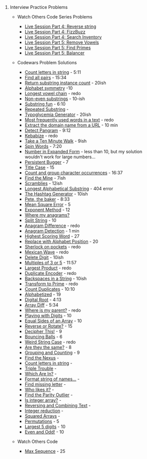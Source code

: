 1. Interview Practice Problems
    - Watch Others Code Series Problems
      - [Live Session Part 4: Reverse string](./practice_problems/reverse_string.rb) 
      - [Live Session Part 4: FizzBuzz](./practice_problems/fizzbuzz.rb)
      - [Live Session Part 4: Search Inventory](./practice_problems/search_inven.rb)
      - [Live Session Part 5: Remove Vowels](./practice_problems/rem_vowels.rb) 
      - [Live Session Part 5: Find Primes](./practice_problems/find_primes.rb)
      - [Live Session Part 5: Balancer](./practice_problems/balancer.rb) 

    - Codewars Problem Solutions
      - [Count letters in string](https://www.codewars.com/kata/5808ff71c7cfa1c6aa00006d/solutions/ruby) - 5:11
      - [Find all pairs](https://www.codewars.com/kata/reviews/5cfa5e532ad4650001e63fe8/groups/60aeacf889308900019475e6) - 15:34
      - [Return substring instance count](https://www.codewars.com/kata/reviews/516f30297c907a79f200067b/groups/60aeafeb8930890001947662) - 20ish
      - [Alphabet symmetry](https://www.codewars.com/kata/reviews/5a0a9754d16cba93d900115b/groups/60aeb458534d1f0001f1149d) -10
      - [Longest vowel chain](https://www.codewars.com/kata/reviews/5a1275d736c5d19eed002742/groups/60aeb640a3a2cf0001e0e99f) - redo
      - [Non-even substrings](https://www.codewars.com/kata/reviews/5a0a8ba68e5bf11cfd003b74/groups/60aeb82ea3a2cf0001e0e9d6) - 10-ish
      - [Substring fun](https://www.codewars.com/kata/reviews/56ce2da25b477c620000002e/groups/5e03c145884174000112580b) - 6:10
      - [Repeated Substring](https://www.codewars.com/kata/reviews/54f0fce7210f75c03e000084/groups/60aebf9e1a594600010741af) - 
      - [Typoglycemia Generator](https://www.codewars.com/kata/55953e906851cf2441000032/train/ruby) - 20ish
      - [Most frequently used words in a text](https://www.codewars.com/kata/51e056fe544cf36c410000fb/train/ruby) - redo
      - [Extract the domain name from a URL](https://www.codewars.com/kata/514a024011ea4fb54200004b/train/ruby) - 10 min
      - [Detect Pangram](https://www.codewars.com/kata/reviews/5bf0a06ff8c527ebda000a4e/groups/60aed668534d1f0001f1182b) - 9:12
      - [Kebabize](https://www.codewars.com/kata/reviews/57fff6c11bb504ea980000b7/groups/60aedaa8a3a2cf0001e0ee01) - redo
      - [Take a Ten Minute Walk](https://www.codewars.com/kata/reviews/55162ffa77dd9e7bc1000156/groups/60aedf90aec59d000148041a) - 9ish
      - [Spin Words](https://www.codewars.com/kata/reviews/5270aad4b1aa038d2c000189/groups/60aee1a20b93b600017ea884) - 7:20
      - [Number in Expanded Form](https://www.codewars.com/kata/reviews/58464e0b2435fa35d3000032/groups/60aee4ba534d1f0001f11952) - less than 10, but my solution wouldn't work for large numbers...
      - [Persistent Bugger](https://www.codewars.com/kata/reviews/55c6bf11fc0d91691700002b/groups/60aee6deb2e7e90001fa39e3) - 7
      - [Title Case](https://www.codewars.com/kata/reviews/5202f9e6a402dd033c00002a/groups/60aef048367b2e0001fcabef) - 15
      - [Count and group character occurrences](https://www.codewars.com/kata/reviews/543e839381b5fd5833000367/groups/60aef5fc367b2e0001fcac56) - 16:37
      - [Find the Mine](https://www.codewars.com/kata/reviews/528d9fc1be46d19081000640/groups/60b151c65337d70001b122b4) - 7ish
      - [Scramblies](https://www.codewars.com/kata/reviews/55f0b9dc6be0544bd30002d5/groups/60b154d14f44260001527e93) - 12ish
      - [Longest Alphabetical Substring](./practice_problems/cw_longest_alpha_substring.rb) - 404 error
      - [The Hashtag Generator](https://www.codewars.com/kata/reviews/5412c2f9648162f83100007a/groups/60b15ec34f44260001527fb4) - 10ish 
      - [Pete, the baker](https://www.codewars.com/kata/reviews/5d7868df14c1b900011334b7/groups/60b16983d4810c0001f40468) - 8:33
      - [Mean Square Error](https://www.codewars.com/kata/reviews/5e31d087db8fbd00017d6bec/groups/60b16c04d4810c0001f4049e) - 5 
      - [Exponent Method](https://www.codewars.com/kata/reviews/5251f642dc71af49250002db/groups/60b16dced4810c0001f404d4) - 12
      - [Where my anagrams?](https://www.codewars.com/kata/reviews/523b40a5ad90113c2b00000f/groups/60b16f94963b480001b0d537)
      - [Split String](https://www.codewars.com/kata/reviews/516f30267c907a79f2000466/groups/60b17190d4810c0001f40545) - 10
      - [Anagram Difference](https://www.codewars.com/kata/5b1b27c8f60e99a467000041) - redo
      - [Anagram Detection](https://www.codewars.com/kata/reviews/54ff7a98bae8cd4b6e0003ca/groups/60b672135e3f1d0001d841a9) - 1 min
      - [Highest Scoring Word](./practice_problems/highest_scoring.rb) - 27
      - [Replace with Alphabet Position](./practice_problems/replace_alphabet.rb) - 20
      - [Sherlock on pockets](./practice_problems/sherlock_pockets.rb) - redo
      - [Mexican Wave](./practice_problems/mexican_wave.rb) - redo
      - [Delete Digit](./practice_problems/delete_digit.rb) - 10ish
      - [Multiples of 3 or 5](./practice_problems/multiples_3_5.rb) - 11:57
      - [Largest Product](./practice_problems/largest_product.rb) - redo
      - [Duplicate Encoder](./practice_problems/duplicate_encoder.rb) - redo
      - [Backspaces in a String](./practice_problems/backspaces_str.rb) - 10ish
      - [Transform to Prime](./practice_problems/transform_prime.rb) - redo
      - [Count Duplicates](./practice_problems/counting_dup.rb) - 10:10
      - [Alphabetized](./practice_problems/alphabetized.rb) - 19
      - [Digital Root](./practice_problems/digital_root.rb) - 4:13
      - [Array Diff](./practice_problems/array_diff.rb) - 5:34
      - [Where is my parent?](./practice_problems/wheres_parents.rb) - redo
      - [Playing with Digits](./practice_problems/playing_digits.rb) -  10
      - [Equal Sides of an Array](./practice_problems/equal_sides.rb) - 10
      - [Reverse or Rotate?](./practice_problems/reverse_rotate.rb) - 15
      - [Decipher This!](./practice_problems/decipher_this.rb) - 9 
      - [Bouncing Balls](./practice_problems/bouncing_balls.rb) - 6
      - [Weird String Case](./practice_problems/weird_str_case.rb) - redo
      - [Are they the same?](./practice_problems/same_or_no.rb) - 8
      - [Grouping and Counting](./practice_problems/grouping_counting.rb) - 9
      - [Find the Nexus](./practice_problems/nexus_codewars.rb) - 
      - [Count letters in string](./practice_problems/count_let_str.rb) - 
      - [Triple Trouble](./practice_problems/triple_trouble.rb) -
      - [Which Are In?](./practice_problems/which_r_n.rb) - 
      - [Format string of names...](./practice_problems/format_str.rb) - 
      - [Find missing letter](./practice_problems/finding_miss_let.rb) - 
      - [Who likes it?](./practice_problems/who_like_it.rb) - 
      - [Find the Parity Outlier](./practice_problems/find_parity.rb) - 
      - [Is integer array?](./practice_problems/int_arr.rb) - 
      - [Reversing and Combining Text](./practice_problems/reverse_combine.rb) - 
      - [Integer reduction](./practice_problems/int_reduct.rb) - 
      - [Squared Arrays](./practice_problems/sq) -
      - [Permutations](./practice_problems/permutations.rb) - 5
      - [Largest 5 digits](./practice_problems/largest_5.rb) - 10
      - [Even and Odd!](./practice_problems/even_and_odd.rb) - 10
      
    - Watch Others Code
      - [Max Sequence](./practice_problems/max_seq.rb) - 25
